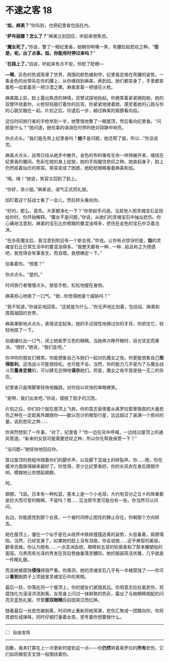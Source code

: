 # 不速之客 18

“**焰，麻美？**”你叫到，也把纪里香包括在内。

“**萨布丽娜？怎么了？**”麻美立刻回应，听起来很焦虑。

“**魔女死了，**”你说，瞥了一眼纪里香，她朝你咧嘴一笑，弯腰捡起悲叹之种。“**但是，呃，出了点事。焰，你能用时停过来吗？**”

“**在路上了，**”焰说，听起来有点不安。你眨了眨眼—

**—睛**。灰色的色调笼罩了世界，周围的颜色被剥夺，纪里香定格在弯腰的姿势。一条金色的丝带系在你的腰上，从你缠绕到麻美，再到焰。她们都变身了，手里都拿着枪—焰拿着另一把沙漠之鹰，麻美拿着一把镂花火枪。

麻美踏上前，脸上露出焦虑的神情，双臂试探地抬起。你微笑着紧紧拥抱她，她的双臂环绕着你，火枪轻轻敲打着你的后背。你紧紧地搂着她，感受着她的心跳与你的心跳交融在一起。片刻之后，你退后一步，越过麻美的肩膀看向焰。

这位时间旅行者的手枪举到一半，她警惕地瞥了一眼屋顶，然后看向纪里香。“问题是什么？”她问道，她优美的语调在时停的绝对寂静中响亮。

你点点头。“我们能先带上纪里香吗？**她**不是问题，她还帮了我，所以...”你没说完。

麻美点点头，丝带已经从她手中散开。金色的布料像有生命一样伸展开来，缠绕在纪里香的腰间。色彩在她的身上绽放，她的手指握住悲叹之种。她直起身子，脸上仍然挂着灿烂的笑容。笑容变成了困惑，她眨眨眼睛看着麻美和焰。

“哦。嗨！”她说，笑容又回到了脸上。

“你好，吴小姐，”麻美说，语气正式而礼貌。

焰盯着这个狂战士看了一会儿，然后转头看向你。

“好的，那么，首先。大家都净化一下？”你举起手问道。当其他人把灵魂宝石呈现给你时，你开始解释。“魔女不是问题，”你说，从她们的灵魂宝石中抽出悲伤。你心痛地注意到，麻美的宝石比你预期的要混浊得多，悲伤在金色的宝石中泛着泡沫。

“在杀死魔女后，我注意到附近有一个新女孩，”你说。让你有点惊讶的是，**焰**的灵魂宝石比日常生活中的要混浊得多。“我整天都有一种...一种...姑且称之为预感吧，我觉得会有事发生，而且嗯。我想确定一下。”

焰看着你。“预感？”

你点点头。“是的。”

时间旅行者慢慢点头，放低手枪，松松地握在身侧。

麻美担心地吸了一口气。“她...你觉得她是个威胁吗？”

“我不知道，”你诚实地回答。“这就是为什么...”你无声地比划着，包括焰、麻美和周围凝固的世界。

麻美果断地点点头，表情坚定起来。她的手试探性地擦过你的手背，你抓住它，轻轻地捏了一下。

焰缓缓吐出一口气，闭上她紫罗兰色的眼睛。当她再次睁开眼时，目光坚定而果决。“很好，”她说，“我们走吧。”

你冲你的朋友们微笑。你能想象自己与她们一起对抗魔女之夜。你更能想象自己**取得胜利**。这场战斗可能很轻松，也可能不会。当然，你的能力几乎是为了与魔女战斗而**量身定做**的，可以肆无忌惮地**谋杀**她们。但是，魔女之夜毕竟是独一无二的存在。

纪里香只是用脚掌轻快地蹦跳，对你投以欢快的单眼微笑。

“是啊，我们出发吧，”你说，摆脱了刚才的沉思。

片刻之后，你们四个就在屋顶上飞奔。你的意志驱使着从奥罗拉那里吸取的大量悲伤之种在一定距离外跟随你——数以百计的微型行星，远远超过了装满一个房间的量。说到悲叹之种……

你突然想到了一件事。“对了，纪里香？”你一边在风中呼喊，一边绕过屋顶上的通风管道。“新来的女孩可能需要悲叹之种，所以你先帮我保管一下？”

“没问题~”她轻快地回应你。

穿过屋顶的旅程伴随着你们的脚步声，以及脚下混凝土的碎裂声。你……嗯，你在缓冲方面做得越来越好了。你觉得。至少比纪里香好。你的长风衣在身后猎猎作响，模糊地让你想起翅膀。

呵。

翅膀。飞鼠。日本有一种松鼠，基本上是一个小毛球，大约有百分之五十的体重都是巨大而可爱的眼睛，不是吗？嗯……见泷原市里可能也有一些。你当然可以问问。

右边。你能感觉到那个女孩，一个被时间停止困住的静止存在。你朝那个方向转去。

她在屋顶上，僵在一个似乎是在从结界中跌跌撞撞逃离的姿势，头低垂着，肩膀塌陷。当然，已经变身了。如果她的脸上没有泪痕，你会说她……近乎典型的美丽，颧骨高耸。你认为她有……一点亚洲血统，眼睛和五官的轮廓柔和了原本雕塑般的面容。乌黑而有光泽的秀发在背后卷曲垂落至腰际。她的服装简洁优雅，几乎就是一件晚礼服。

而且她被腐蚀**侵蚀**得很严重。你猜测，她的灵魂宝石几乎有一半被腐蚀了——你可以**看到**她脖子上项链里灵魂宝石中的黑暗。

最后一跃，你落在同一个屋顶上，你的朋友们紧随其后。你用意志拉扯着悲伤，将腐蚀化为滚滚洪流剥离。女孩身上闪过一抹鲜艳的色彩，露出了与她眼睛相配的闪亮天蓝色礼服，尽管**那双眼睛**目前因哭泣而红肿。

随着最后一丝悲伤被剥离，时间停止重新将她笼罩，悲伤汇聚成一团飘向你，你将其塑形成弹珠，同时仔细打量着女孩，思考着你想要做什么。

---

- [ ] 自由发挥

---

抱歉，我本打算在上一次更新时提到这一点——你**仍然**带着奥罗拉的**所有**悲伤，它们如同微型天文馆一般围绕着你。
